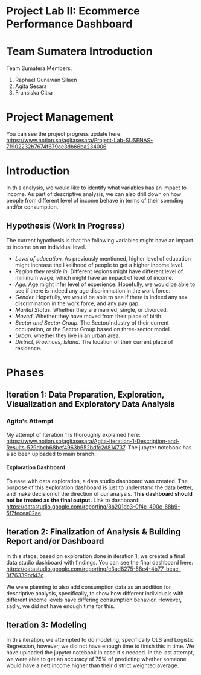 # Project Lab II: Ecommerce Performance Dashboard
# Team Sumatera Introduction
Team Sumatera Members:
1. Raphael Gunawan Silaen
2. Agita Sesara
3. Fransiska Citra

# Project Management
You can see the project progress update here: https://www.notion.so/agitasesara/Project-Lab-SUSENAS-71902232b7674f679ce3db66ba234006

# Introduction
In this analysis, we would like to identify what variables has an impact to income. As part of descriptive analysis, we can also drill down on how people from different level of income behave in terms of their spending and/or consumption.

## Hypothesis (Work In Progress)
The current hypothesis is that the following variables might have an impact to income on an individual level.

- *Level of education.* As previously mentioned, higher level of education might increase the likelihood of people to get a higher income level.
- *Region they reside in.* Different regions might have different level of minimum wage, which might have an impact of level of income.
- *Age.* Age might infer level of experience. Hopefully, we would be able to see if there is indeed any age discrimination in the work force.
- *Gender.* Hopefully, we would be able to see if there is indeed any sex discrimination in the work force, and any pay gap.
- *Marital Status.* Whether they are married, single, or divorced.
- *Moved.* Whether they have moved from their place of birth.
- *Sector and Sector Group.* The Sector/Industry of their current occupation, or the Sector Group based on three-sector model.
- *Urban.* whether they live in an urban area.
- *District, Provinces, Island.* The location of their current place of residence.

# Phases

## Iteration 1: Data Preparation, Exploration, Visualization and Exploratory Data Analysis

### Agita's Attempt
My attempt of Iteration 1 is thoroughly explained here: https://www.notion.so/agitasesara/Agita-Iteration-1-Description-and-Results-529dbcb68bef4963b652bdfc2d814737.
The jupyter notebook has also been uploaded to main branch.

#### Exploration Dashboard
To ease with data exploration, a data studio dashboard was created. The purpose of this exploration dashboard is just to understand the data better, and make decision of the direction of our analysis. **This dashboard should not be treated as the final output.** Link to dashboard: https://datastudio.google.com/reporting/8b201dc3-0f4c-490c-88b9-5f7fecea02ae

## Iteration 2: Finalization of Analysis & Building Report and/or Dashboard
In this stage, based on exploration done in iteration 1, we created a final data studio dashboard with findings. You can see the final dashboard here: https://datastudio.google.com/reporting/e3ad8275-58c4-4b77-bcae-3f76339bd43c 

We were planning to also add consumption data as an addition for descriptive analysis, specifically, to show how different individuals with different income levels have differing consumption behavior. However, sadly, we did not have enough time for this.

## Iteration 3: Modeling
In this iteration, we attempted to do modeling, specifically OLS and Logistic Regression, however, we did not have enough time to finish this in time. We have uploaded the jupyter notebook in case it's needed. In the last attempt, we were able to get an accuracy of 75% of predicting whether someone would have a nett income higher than their district weighted average.
